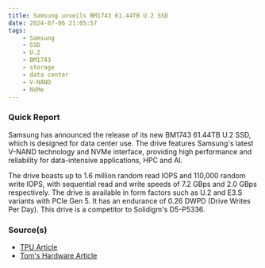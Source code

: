 ```yaml
---
title: Samsung unveils BM1743 61.44TB U.2 SSD
date: 2024-07-06 21:05:57
tags:
    - Samsung
    - SSD
    - U.2
    - BM1743
    - storage
    - data center
    - V-NAND
    - NVMe
---
```


### Quick Report

Samsung has announced the release of its new BM1743 61.44TB U.2 SSD, which is designed for data center use. The drive features Samsung\'s latest V-NAND technology and NVMe interface, providing high performance and reliability for data-intensive applications, HPC and AI.
<!-- more -->

The drive boasts up to 1.6 million random read IOPS and 110,000 random write IOPS, with sequential read and write speeds of 7.2 GBps and 2.0 GBps respectively. The drive is available in form factors such as U.2 and E3.S variants with PCIe Gen 5. It has an endurance  of 0.26 DWPD (Drive Writes Per Day). This drive is a competitor to Solidigm\'s D5-P5336.

### Source(s)

- [TPU Article][def]
- [Tom's Hardware Article][def2]

[def]: https://www.techpowerup.com/324165/samsung-introduces-61-44-tb-bm1743-ssd-with-176-layer-v-nand
[def2]: https://www.tomshardware.com/pc-components/ssds/samsung-quietly-launches-6144tb-ssd-talks-about-12288tb-model
